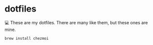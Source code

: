 # dotfiles
💻 These are my dotfiles. There are many like them, but these ones are mine.

```
brew install chezmoi 
```
